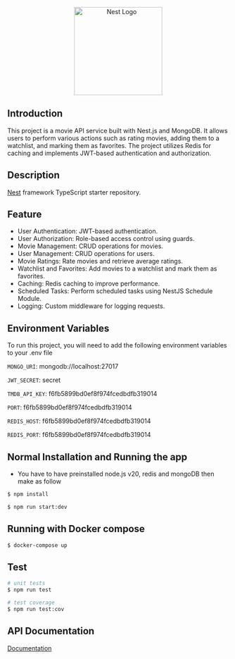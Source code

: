 <p align="center">
  <a href="http://nestjs.com/" target="blank"><img src="https://nestjs.com/img/logo-small.svg" width="200" alt="Nest Logo" /></a>
</p>

## Introduction

This project is a movie API service built with Nest.js and MongoDB. It allows users to perform various actions such as rating movies, adding them to a watchlist, and marking them as favorites. The project utilizes Redis for caching and implements JWT-based authentication and authorization.

## Description

[Nest](https://github.com/nestjs/nest) framework TypeScript starter repository.

## Feature

- User Authentication: JWT-based authentication.
- User Authorization: Role-based access control using guards.
- Movie Management: CRUD operations for movies.
- User Management: CRUD operations for users.
- Movie Ratings: Rate movies and retrieve average ratings.
- Watchlist and Favorites: Add movies to a watchlist and mark them as favorites.
- Caching: Redis caching to improve performance.
- Scheduled Tasks: Perform scheduled tasks using NestJS Schedule Module.
- Logging: Custom middleware for logging requests.

## Environment Variables

To run this project, you will need to add the following environment variables to your .env file

`MONGO_URI`: mongodb://localhost:27017

`JWT_SECRET`: secret

`TMDB_API_KEY`: f6fb5899bd0ef8f974fcedbdfb319014

`PORT`: f6fb5899bd0ef8f974fcedbdfb319014

`REDIS_HOST`: f6fb5899bd0ef8f974fcedbdfb319014

`REDIS_PORT`: f6fb5899bd0ef8f974fcedbdfb319014

## Normal Installation and Running the app

- You have to have preinstalled node.js v20, redis and mongoDB then make as follow

```bash
$ npm install

$ npm run start:dev
```

## Running with Docker compose

```bash
$ docker-compose up
```

## Test

```bash
# unit tests
$ npm run test

# test coverage
$ npm run test:cov
```

## API Documentation

[Documentation](http://localhost:8080/api)
